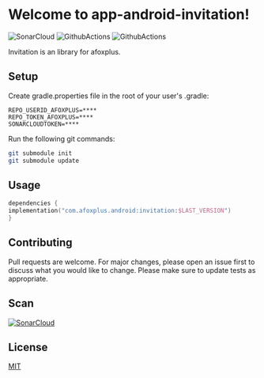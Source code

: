 # Welcome to app-android-invitation!

![SonarCloud](https://sonarcloud.io/api/project_badges/measure?project=afoxplus-app-android-invitation&metric=alert_status)
![GithubActions](https://github.com/afoxplus/app-android-invitation/actions/workflows/android_build.yml/badge.svg?branch=master)
![GithubActions](https://github.com/afoxplus/app-android-invitation/actions/workflows/android_deploy.yml/badge.svg?branch=master)

Invitation is an library for afoxplus.

## Setup

Create gradle.properties file in the root of your user's .gradle:

 ``` text 
 REPO_USERID_AFOXPLUS=****  
 REPO_TOKEN_AFOXPLUS=****  
 SONARCLOUDTOKEN=****   
 ```  

Run the following git commands:

```bash  
git submodule init
git submodule update
```  

## Usage

```kotlin  
dependencies {  
implementation("com.afoxplus.android:invitation:$LAST_VERSION")
}  
```  

## Contributing
Pull requests are welcome. For major changes, please open an issue first to discuss what you would like to change.
Please make sure to update tests as appropriate.

## Scan
[![SonarCloud](https://sonarcloud.io/images/project_badges/sonarcloud-white.svg)](https://sonarcloud.io/summary/new_code?id=afoxplus-app-android-invitation)

## License
[MIT](https://choosealicense.com/licenses/mit/)